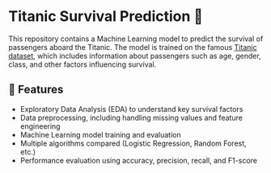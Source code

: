 

# Titanic Survival Prediction 🚢  

This repository contains a Machine Learning model to predict the survival of passengers aboard the Titanic. The model is trained on the famous [Titanic dataset](https://www.kaggle.com/c/titanic), which includes information about passengers such as age, gender, class, and other factors influencing survival.  

## 📌 Features  

- Exploratory Data Analysis (EDA) to understand key survival factors  
- Data preprocessing, including handling missing values and feature engineering  
- Machine Learning model training and evaluation  
- Multiple algorithms compared (Logistic Regression, Random Forest, etc.)  
- Performance evaluation using accuracy, precision, recall, and F1-score
  
